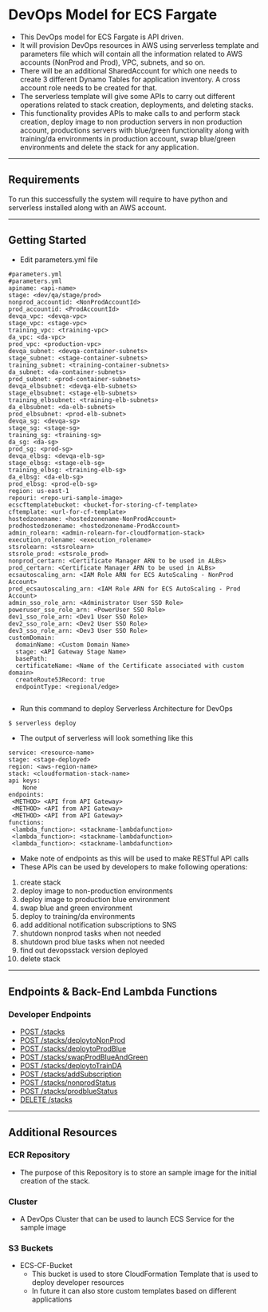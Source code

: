 # **DevOps Model for ECS Fargate**

- This DevOps model for ECS Fargate is API driven.
- It will provision DevOps resources in AWS using serverless template and parameters file which will contain all the information related to AWS accounts (NonProd and Prod), VPC, subnets, and so on.
- There will be an additional SharedAccount for which one needs to create 3 different Dynamo Tables for application inventory. A cross account role needs to be created for that.
- The serverless template will give some APIs to carry out different operations related to stack creation, deployments, and deleting stacks.
- This functionality provides APIs to make calls to and perform stack creation, deploy image to non production servers in non production account, productions servers with blue/green functionality along with training/da environments in production account, swap blue/green environments
and delete the stack for any application.

***

## **Requirements**

To run this successfully the system will require to have python and serverless installed along with an AWS account.

***

## **Getting Started**

- Edit parameters.yml file
```
#parameters.yml
#parameters.yml
apiname: <api-name>
stage: <dev/qa/stage/prod>
nonprod_accountid: <NonProdAccountId>
prod_accountid: <ProdAccountId>
devqa_vpc: <devqa-vpc>
stage_vpc: <stage-vpc>
training_vpc: <training-vpc>
da_vpc: <da-vpc>
prod_vpc: <production-vpc>
devqa_subnet: <devqa-container-subnets>
stage_subnet: <stage-container-subnets>
training_subnet: <training-container-subnets>
da_subnet: <da-container-subnets>
prod_subnet: <prod-container-subnets>
devqa_elbsubnet: <devqa-elb-subnets>
stage_elbsubnet: <stage-elb-subnets>
training_elbsubnet: <training-elb-subnets>
da_elbsubnet: <da-elb-subnets>
prod_elbsubnet: <prod-elb-subnet>
devqa_sg: <devqa-sg>
stage_sg: <stage-sg>
training_sg: <training-sg>
da_sg: <da-sg>
prod_sg: <prod-sg>
devqa_elbsg: <devqa-elb-sg>
stage_elbsg: <stage-elb-sg>
training_elbsg: <training-elb-sg>
da_elbsg: <da-elb-sg>
prod_elbsg: <prod-elb-sg>
region: us-east-1
repouri: <repo-uri-sample-image>
ecscftemplatebucket: <bucket-for-storing-cf-template>
cftemplate: <url-for-cf-template>
hostedzonename: <hostedzonename-NonProdAccount>
prodhostedzonename: <hostedzonename-ProdAccount>
admin_rolearn: <admin-rolearn-for-cloudformation-stack>
execution_rolename: <execution_rolename>
stsrolearn: <stsrolearn>
stsrole_prod: <stsrole_prod>
nonprod_certarn: <Certificate Manager ARN to be used in ALBs>
prod_certarn: <Certificate Manager ARN to be used in ALBs>
ecsautoscaling_arn: <IAM Role ARN for ECS AutoScaling - NonProd Account>
prod_ecsautoscaling_arn: <IAM Role ARN for ECS AutoScaling - Prod Account>
admin_sso_role_arn: <Administrator User SSO Role>
poweruser_sso_role_arn: <PowerUser SSO Role>
dev1_sso_role_arn: <Dev1 User SSO Role>
dev2_sso_role_arn: <Dev2 User SSO Role>
dev3_sso_role_arn: <Dev3 User SSO Role>
customDomain:
  domainName: <Custom Domain Name>
  stage: <API Gateway Stage Name>
  basePath:
  certificateName: <Name of the Certificate associated with custom domain>
  createRoute53Record: true
  endpointType: <regional/edge>


```
- Run this command to deploy Serverless Architecture for DevOps

```sh
$ serverless deploy
```
- The output of serverless will look something like this

```
service: <resource-name>
stage: <stage-deployed>
region: <aws-region-name>
stack: <cloudformation-stack-name>
api keys:
    None
endpoints:
 <METHOD> <API from API Gateway>
 <METHOD> <API from API Gateway>
 <METHOD> <API from API Gateway>
functions:
 <lambda_function>: <stackname-lambdafunction>
 <lambda_function>: <stackname-lambdafunction>
 <lambda_function>: <stackname-lambdafunction>
```
- Make note of endpoints as this will be used to make RESTful API calls 
- These APIs can be used by developers to make following operations:
 1. create stack
 2. deploy image to non-production environments
 3. deploy image to production blue environment
 4. swap blue and green environment 
 5. deploy to training/da environments
 6. add additional notification subscriptions to SNS
 7. shutdown nonprod tasks when not needed
 8. shutdown prod blue tasks when not needed
 9. find out devopsstack version deployed
 10. delete stack
 
 ***

## **Endpoints & Back-End Lambda Functions**
### **Developer Endpoints**
 * [POST /stacks](createstack.md)
 * [POST /stacks/deploytoNonProd](deploytononprod.md)
 * [POST /stacks/deploytoProdBlue](deploytoprodblue.md)
 * [POST /stacks/swapProdBlueAndGreen](swapbluegreen.md)
 * [POST /stacks/deploytoTrainDA](deploytotrainda.md)
 * [POST /stacks/addSubscription](addsubscription.md)
 * [POST /stacks/nonprodStatus](nonprodstatus.md)
 * [POST /stacks/prodblueStatus](prodbluestatus.md) 
 * [DELETE /stacks](deletestack.md)

***

## **Additional Resources**
### **ECR Repository**
- The purpose of this Repository is to store an sample image for the initial creation of the stack.

### **Cluster**
- A DevOps Cluster that can be used to launch ECS Service for the sample image

### **S3 Buckets**
- ECS-CF-Bucket
  - This bucket is used to store CloudFormation Template that is used to deploy developer resources
  - In future it can also store custom templates based on different applications